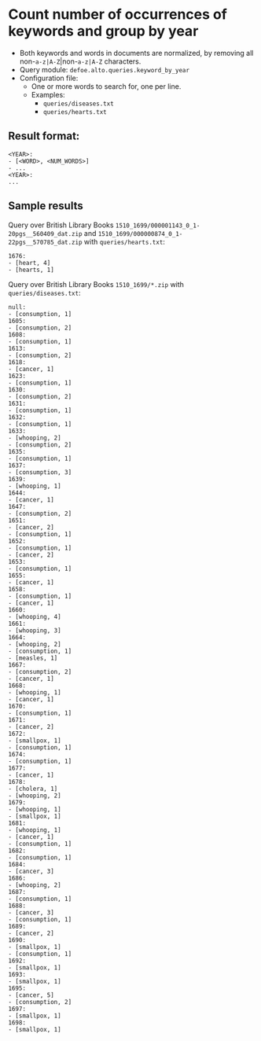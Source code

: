 # Count number of occurrences of keywords and group by year

* Both keywords and words in documents are normalized, by removing all non-``a-z|A-Z``|non-``a-z|A-Z`` characters.
* Query module: `defoe.alto.queries.keyword_by_year`
* Configuration file:
  - One or more words to search for, one per line.
  - Examples:
    - ``queries/diseases.txt``
    - ``queries/hearts.txt``

Result format:
----------------------------------------------------------

```
<YEAR>:
- [<WORD>, <NUM_WORDS>]
- ...
<YEAR>:
...
```

## Sample results

Query over British Library Books `1510_1699/000001143_0_1-20pgs__560409_dat.zip` and `1510_1699/000000874_0_1-22pgs__570785_dat.zip` with ``queries/hearts.txt``:

```
1676:
- [heart, 4]
- [hearts, 1]
```

Query over British Library Books `1510_1699/*.zip` with ``queries/diseases.txt``:

```
null:
- [consumption, 1]
1605:
- [consumption, 2]
1608:
- [consumption, 1]
1613:
- [consumption, 2]
1618:
- [cancer, 1]
1623:
- [consumption, 1]
1630:
- [consumption, 2]
1631:
- [consumption, 1]
1632:
- [consumption, 1]
1633:
- [whooping, 2]
- [consumption, 2]
1635:
- [consumption, 1]
1637:
- [consumption, 3]
1639:
- [whooping, 1]
1644:
- [cancer, 1]
1647:
- [consumption, 2]
1651:
- [cancer, 2]
- [consumption, 1]
1652:
- [consumption, 1]
- [cancer, 2]
1653:
- [consumption, 1]
1655:
- [cancer, 1]
1658:
- [consumption, 1]
- [cancer, 1]
1660:
- [whooping, 4]
1661:
- [whooping, 3]
1664:
- [whooping, 2]
- [consumption, 1]
- [measles, 1]
1667:
- [consumption, 2]
- [cancer, 1]
1668:
- [whooping, 1]
- [cancer, 1]
1670:
- [consumption, 1]
1671:
- [cancer, 2]
1672:
- [smallpox, 1]
- [consumption, 1]
1674:
- [consumption, 1]
1677:
- [cancer, 1]
1678:
- [cholera, 1]
- [whooping, 2]
1679:
- [whooping, 1]
- [smallpox, 1]
1681:
- [whooping, 1]
- [cancer, 1]
- [consumption, 1]
1682:
- [consumption, 1]
1684:
- [cancer, 3]
1686:
- [whooping, 2]
1687:
- [consumption, 1]
1688:
- [cancer, 3]
- [consumption, 1]
1689:
- [cancer, 2]
1690:
- [smallpox, 1]
- [consumption, 1]
1692:
- [smallpox, 1]
1693:
- [smallpox, 1]
1695:
- [cancer, 5]
- [consumption, 2]
1697:
- [smallpox, 1]
1698:
- [smallpox, 1]
```
